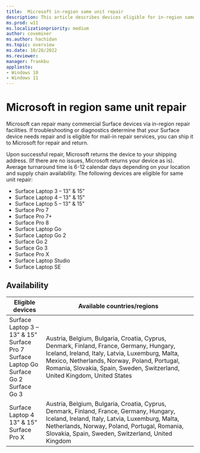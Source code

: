```yaml
---
title:  Microsoft in-region same unit repair
description: This article describes devices eligible for in-region same unit repair.
ms.prod: w11
ms.localizationpriority: medium
author: coveminer
ms.author: hachidan
ms.topic: overview
ms.date: 10/28/2022
ms.reviewer: 
manager: frankbu
appliesto:
- Windows 10
- Windows 11
---
```


# Microsoft in region same unit repair

Microsoft can repair many commercial Surface devices via in-region repair facilities. If troubleshooting or diagnostics determine that your Surface device needs repair and is eligible for mail-in repair services, you can ship it to Microsoft for repair and return.

Upon successful repair, Microsoft returns the device to your shipping
address. (If there are no issues, Microsoft returns your device as is). Average turnaround time is 6-12 calendar days depending on your location and supply chain availability. The following devices are eligible for same unit repair:

- Surface Laptop 3 – 13" & 15"
- Surface Laptop 4 – 13" & 15"
- Surface Laptop 5 – 13" & 15"
- Surface Pro 7
- Surface Pro 7+
- Surface Pro 8
- Surface Laptop Go
- Surface Laptop Go 2
- Surface Go 2
- Surface Go 3
- Surface Pro X
- Surface Laptop Studio
- Surface Laptop SE

## Availability

| Eligible devices                                                                                     | Available countries/regions                                                                                                                                                                                                                                                                                                                                                           |
| ---------------------------------------------------------------------------------------------------- | ------------------------------------------------------------------------------------------------------------------------------------------------------------------------------------------------------------------------------------------------------------------------------------------------------------------------------------------------------------------------------------- |
| Surface Laptop 3 – 13" & 15"<br>Surface Pro 7<br>Surface Laptop Go<br>Surface Go 2<br>Surface Go 3 | Austria, Belgium, Bulgaria, Croatia, Cyprus, Denmark, Finland, France, Germany, Hungary, Iceland, Ireland, Italy, Latvia, Luxemburg, Malta, Mexico, Netherlands, Norway, Poland, Portugal, Romania, Slovakia, Spain, Sweden, Switzerland, United Kingdom, United States |
| Surface Laptop 4  13" & 15"<br>Surface Pro X                                                         | Austria, Belgium, Bulgaria, Croatia, Cyprus, Denmark, Finland, France, Germany, Hungary, Iceland, Ireland, Italy, Latvia, Luxemburg, Malta, Netherlands, Norway, Poland, Portugal, Romania, Slovakia, Spain, Sweden, Switzerland, United Kingdom |
